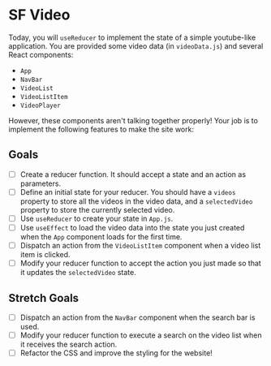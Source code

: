 # SF Video

Today, you will `useReducer` to implement the state of a simple youtube-like application.  You are provided some video data (in `videoData.js`) and several React components:

- `App`
- `NavBar`
- `VideoList`
- `VideoListItem`
- `VideoPlayer`

However, these components aren't talking together properly!  Your job is to implement the following features to make the site work:

## Goals

- [ ] Create a reducer function.  It should accept a state and an action as parameters.
- [ ] Define an initial state for your reducer.  You should have a `videos` property to store all the videos in the video data, and a `selectedVideo` property to store the currently selected video.
- [ ] Use `useReducer` to create your state in `App.js`.
- [ ] Use `useEffect` to load the video data into the state you just created when the `App` component loads for the first time.  
- [ ] Dispatch an action from the `VideoListItem` component when a video list item is clicked.
- [ ] Modify your reducer function to accept the action you just made so that it updates the `selectedVideo` state.

## Stretch Goals

- [ ] Dispatch an action from the `NavBar` component when the search bar is used.
- [ ] Modify your reducer function to execute a search on the video list when it receives the search action.
- [ ] Refactor the CSS and improve the styling for the website!